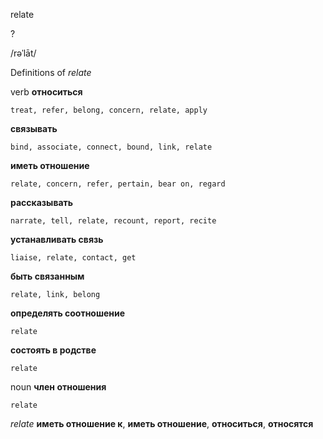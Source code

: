relate

?

/rəˈlāt/

Definitions of _relate_

verb
**относиться**

    treat, refer, belong, concern, relate, apply
**связывать**

    bind, associate, connect, bound, link, relate
**иметь отношение**

    relate, concern, refer, pertain, bear on, regard
**рассказывать**

    narrate, tell, relate, recount, report, recite
**устанавливать связь**

    liaise, relate, contact, get
**быть связанным**

    relate, link, belong
**определять соотношение**

    relate
**состоять в родстве**

    relate

noun
**член отношения**

    relate

_relate_
**иметь отношение к**, **иметь отношение**, **относиться**, **относятся**
